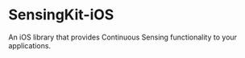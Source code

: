 SensingKit-iOS
==============

An iOS library that provides Continuous Sensing functionality to your applications.
